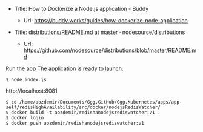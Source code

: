 * Title:	How to Dockerize a Node.js application - Buddy
  * Url:	https://buddy.works/guides/how-dockerize-node-application

* Title:	distributions/README.md at master · nodesource/distributions
  * Url:	https://github.com/nodesource/distributions/blob/master/README.md

Run the app
The application is ready to launch:

```
$ node index.js
```

http://localhost:8081

```
$ cd /home/aozdemir/Documents/Ggg.GitHub/Ggg.Kubernetes/apps/app-self/redisHighAvailability/src/docker/nodejsRedisWatcher/
$ docker build -t aozdemir/redishanodejsrediswatcher:v1 .
$ docker login
$ docker push aozdemir/redishanodejsrediswatcher:v1
```